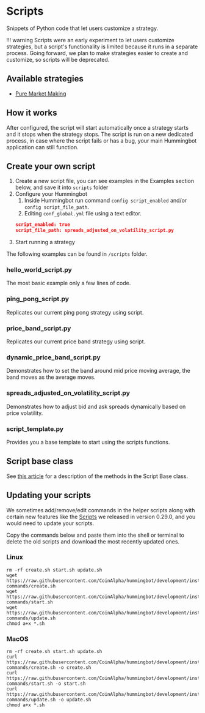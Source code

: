 # Scripts
Snippets of Python code that let users customize a strategy.

!!! warning
    Scripts were an early experiment to let users customize strategies, but a script's functionality is limited because it runs in a separate process. Going forward, we plan to make strategies easier to create and customize, so scripts will be deprecated.

## Available strategies
- [Pure Market Making](/strategies/pure-market-making)

## How it works

After configured, the script will start automatically once a strategy starts and it stops when the strategy stops.
The script is run on a new dedicated process, in case where the script fails or has a bug, your main Hummingbot
application can still function.

## Create your own script

1. Create a new script file, you can see examples in the Examples section below, and save it into `scripts` folder
2. Configure your Hummingbot
   1. Inside Hummingbot run command `config script_enabled` and/or `config script_file_path`.
   2. Editing `conf_global.yml` file using a text editor.
   ```json
   script_enabled: true
   script_file_path: spreads_adjusted_on_volatility_script.py
   ```
3. Start running a strategy

The following examples can be found in `/scripts` folder.

### hello_world_script.py

The most basic example only a few lines of code.

### ping_pong_script.py

Replicates our current ping pong strategy using script.

### price_band_script.py

Replicates our current price band strategy using script.

### dynamic_price_band_script.py

Demonstrates how to set the band around mid price moving average, the band moves as the average moves.

### spreads_adjusted_on_volatility_script.py

Demonstrates how to adjust bid and ask spreads dynamically based on price volatility.

### script_template.py

Provides you a base template to start using the scripts functions.

## Script base class

See [this article](/scripts/script-base) for a description of the methods in the Script Base class.


## Updating your scripts

We sometimes add/remove/edit commands in the helper scripts along with certain new features like the [Scripts](/release-notes/0.29.0) we released in version 0.29.0, and you would need to update your scripts.

Copy the commands below and paste them into the shell or terminal to delete the old scripts and download the most recently updated ones.

### Linux

```Linux
rm -rf create.sh start.sh update.sh
wget https://raw.githubusercontent.com/CoinAlpha/hummingbot/development/installation/docker-commands/create.sh
wget https://raw.githubusercontent.com/CoinAlpha/hummingbot/development/installation/docker-commands/start.sh
wget https://raw.githubusercontent.com/CoinAlpha/hummingbot/development/installation/docker-commands/update.sh
chmod a+x *.sh
```

### MacOS

```MacOS
rm -rf create.sh start.sh update.sh
curl https://raw.githubusercontent.com/CoinAlpha/hummingbot/development/installation/docker-commands/create.sh -o create.sh
curl https://raw.githubusercontent.com/CoinAlpha/hummingbot/development/installation/docker-commands/start.sh -o start.sh
curl https://raw.githubusercontent.com/CoinAlpha/hummingbot/development/installation/docker-commands/update.sh -o update.sh
chmod a+x *.sh
```
